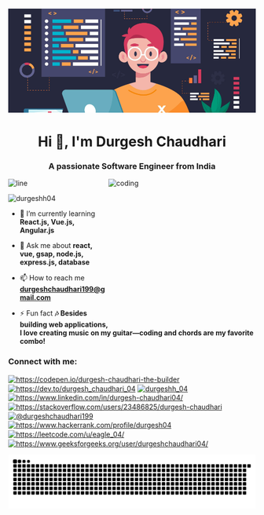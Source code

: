 ![logo](https://github.com/durgeshh04/durgeshh04/blob/main/banner.PNG)

<h1 align="center">Hi 👋, I'm Durgesh Chaudhari</h1>
<h3 align="center">A passionate Software Engineer from India</h3>
<img alt="line" width="1920" src="https://user-images.githubusercontent.com/74038190/212284115-f47cd8ff-2ffb-4b04-b5bf-4d1c14c0247f.gif">

<img align="right" alt="coding" width="300" height="300" src="https://user-images.githubusercontent.com/74038190/235224431-e8c8c12e-6826-47f1-89fb-2ddad83b3abf.gif">

<p align="left"> <img src="https://komarev.com/ghpvc/?username=durgeshh04&label=Profile%20views&color=0e75b6&style=flat" alt="durgeshh04" /> </p>

- 🌱 I’m currently learning **React.js, Vue.js, Angular.js**

- 💬 Ask me about **react, vue, gsap, node.js, express.js, database**

- 📫 How to reach me **durgeshchaudhari199@gmail.com**

- ⚡ Fun fact **🎶 Besides building web applications, I love creating music on my guitar—coding and chords are my favorite combo!**

<h3 align="left">Connect with me:</h3>
<p align="left">
<a href="https://codepen.io/https://codepen.io/durgesh-chaudhari-the-builder" target="blank"><img align="center" src="https://raw.githubusercontent.com/rahuldkjain/github-profile-readme-generator/master/src/images/icons/Social/codepen.svg" alt="https://codepen.io/durgesh-chaudhari-the-builder" height="30" width="40" /></a>
<a href="https://dev.to/https://dev.to/durgesh_chaudhari_04" target="blank"><img align="center" src="https://raw.githubusercontent.com/rahuldkjain/github-profile-readme-generator/master/src/images/icons/Social/devto.svg" alt="https://dev.to/durgesh_chaudhari_04" height="30" width="40" /></a>
<a href="https://twitter.com/durgeshh_04" target="blank"><img align="center" src="https://raw.githubusercontent.com/rahuldkjain/github-profile-readme-generator/master/src/images/icons/Social/twitter.svg" alt="durgeshh_04" height="30" width="40" /></a>
<a href="https://linkedin.com/in/https://www.linkedin.com/in/durgesh-chaudhari04/" target="blank"><img align="center" src="https://raw.githubusercontent.com/rahuldkjain/github-profile-readme-generator/master/src/images/icons/Social/linked-in-alt.svg" alt="https://www.linkedin.com/in/durgesh-chaudhari04/" height="30" width="40" /></a>
<a href="https://stackoverflow.com/users/https://stackoverflow.com/users/23486825/durgesh-chaudhari" target="blank"><img align="center" src="https://raw.githubusercontent.com/rahuldkjain/github-profile-readme-generator/master/src/images/icons/Social/stack-overflow.svg" alt="https://stackoverflow.com/users/23486825/durgesh-chaudhari" height="30" width="40" /></a>
<a href="https://medium.com/@durgeshchaudhari199" target="blank"><img align="center" src="https://raw.githubusercontent.com/rahuldkjain/github-profile-readme-generator/master/src/images/icons/Social/medium.svg" alt="@durgeshchaudhari199" height="30" width="40" /></a>
<a href="https://www.hackerrank.com/https://www.hackerrank.com/profile/durgesh04" target="blank"><img align="center" src="https://raw.githubusercontent.com/rahuldkjain/github-profile-readme-generator/master/src/images/icons/Social/hackerrank.svg" alt="https://www.hackerrank.com/profile/durgesh04" height="30" width="40" /></a>
<a href="https://www.leetcode.com/https://leetcode.com/u/eagle_04/" target="blank"><img align="center" src="https://raw.githubusercontent.com/rahuldkjain/github-profile-readme-generator/master/src/images/icons/Social/leet-code.svg" alt="https://leetcode.com/u/eagle_04/" height="30" width="40" /></a>
<a href="https://auth.geeksforgeeks.org/user/https://www.geeksforgeeks.org/user/durgeshchaudhari04/" target="blank"><img align="center" src="https://raw.githubusercontent.com/rahuldkjain/github-profile-readme-generator/master/src/images/icons/Social/geeks-for-geeks.svg" alt="https://www.geeksforgeeks.org/user/durgeshchaudhari04/" height="30" width="40" /></a>
</p>

![Snake animation Contribution Graph](https://raw.githubusercontent.com/Anmol-Baranwal/Anmol-Baranwal/output/github-contribution-grid-snake-dark.svg)

